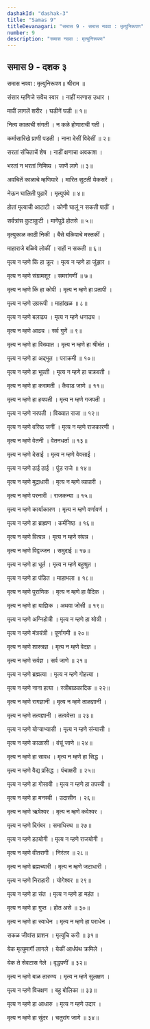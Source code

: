 ```yaml
---
dashakId: "dashak-3"
title: "Samas 9"
titleDevanagari: "समास 9 - समास नववा : मृत्युनिरूपण"
number: 9
description: "समास नववा : मृत्युनिरूपण"
---
```


## समास 9 - दशक ३

समास नववा : मृत्युनिरूपण॥ श्रीराम ॥

संसार म्हणिजे सवेंच स्वार । नाहीं मरणास उधार ।

मापीं लागलें शरीर । घडीनें घडी ॥ १॥

नित्य काळाची संगती । न कळे होणाराची गती ।

कर्मासारिखे प्राणी पडती । नाना देसीं विदेसीं ॥ २॥

सरतां संचिताचें शेष । नाहीं क्षणाचा अवकाश ।

भरतां न भरतां निमिष्य । जाणें लागे ॥ ३॥

अवचितें काळाचे म्हणियारे । मारित सुटती येकसरें ।

ने‍ऊन घालिती पुढारें । मृत्युपंथे ॥ ४॥

होतां मृत्याची आटाटी । कोणी घालूं न सकती पाठीं ।

सर्वत्रांस कुटाकुटी । मागेंपुढें होतसे ॥ ५॥

मृत्युकाळ काठी निकी । बैसे बळियाचे मस्तकीं ।

माहाराजे बळिये लोकीं । राहों न सकती ॥ ६॥

मृत्य न म्हणे किं हा क्रूर । मृत्य न म्हणे हा जुंझार ।

मृत्य न म्हणे संग्रामशूर । समरांगणीं ॥ ७॥

मृत्य न म्हणे किं हा कोपी । मृत्य न म्हणे हा प्रतापी ।

मृत्य न म्हणे उग्ररूपी । माहांखळ ॥ ८॥

मृत्य न म्हणे बलाढ्य । मृत्य न म्हणे धनाढ्य ।

मृत्य न म्हणे आढ्य । सर्व गुणें ॥ ९॥

मृत्य न म्हणे हा विख्यात । मृत्य न म्हणे हा श्रीमंत ।

मृत्य न म्हणे हा अद्भुत । पराक्रमी ॥ १०॥

मृत्य न म्हणे हा भूपती । मृत्य न म्हणे हा चक्रवती ।

मृत्य न म्हणे हा करामती । कैवाड जाणे ॥ ११॥

मृत्य न म्हणे हा हयपती । मृत्य न म्हणे गजपती ।

मृत्य न म्हणे नरपती । विख्यात राजा ॥ १२॥

मृत्य न म्हणे वरिष्ठ जनीं । मृत्य न म्हणे राजकारणी ।

मृत्य न म्हणे वेतनी । वेतनधर्ता ॥ १३॥

मृत्य न म्हणे देसाई । मृत्य न म्हणे वेवसाई ।

मृत्य न म्हणे ठाई ठाई । पुंड राजे ॥ १४॥

मृत्य न म्हणे मुद्राधारी । मृत्य न म्हणे व्यापारी ।

मृत्य न म्हणे परनारी । राजकन्या ॥ १५॥

मृत्य न म्हणे कार्याकारण । मृत्य न म्हणे वर्णावर्ण ।

मृत्य न म्हणे हा ब्राह्मण । कर्मनिष्ठ ॥ १६॥

मृत्य न म्हणे वित्पन्न । मृत्य न म्हणे संपन्न ।

मृत्य न म्हणे विद्वज्जन । समुदाई ॥ १७॥

मृत्य न म्हणे हा धूर्त । मृत्य न म्हणे बहुश्रुत ।

मृत्य न म्हणे हा पंडित । माहाभला ॥ १८॥

मृत्य न म्हणे पुराणिक । मृत्य न म्हणे हा वैदिक ।

मृत्य न म्हणे हा याज्ञिक । अथवा जोसी ॥ १९॥

मृत्य न म्हणे अग्निहोत्री । मृत्य न म्हणे हा श्रोत्री ।

मृत्य न म्हणे मंत्रयंत्री । पूर्णागमी ॥ २०॥

मृत्य न म्हणे शास्त्रज्ञ । मृत्य न म्हणे वेदज्ञ ।

मृत्य न म्हणे सर्वज्ञ । सर्व जाणे ॥ २१॥

मृत्य न म्हणे ब्रह्मत्या । मृत्य न म्हणे गोहत्या ।

मृत्य न म्हणे नाना हत्या । स्त्रीबाळकादिक ॥ २२॥

मृत्य न म्हणे रागज्ञानी । मृत्य न म्हणे ताळज्ञानी ।

मृत्य न म्हणे तत्वज्ञानी । तत्ववेत्ता ॥ २३॥

मृत्य न म्हणे योग्याभ्यासी । मृत्य न म्हणे संन्यासी ।

मृत्य न म्हणे काळासी । वंचूं जाणे ॥ २४॥

मृत्य न म्हणे हा सावध । मृत्य न म्हणे हा सिद्ध ।

मृत्य न म्हणे वैद्य प्रसिद्ध । पंचाक्षरी ॥ २५॥

मृत्य न म्हणे हा गोसावी । मृत्य न म्हणे हा तपस्वी ।

मृत्य न म्हणे हा मनस्वी । उदासीन । २६॥

मृत्य न म्हणे ऋषेश्वर । मृत्य न म्हणे कवेश्वर ।

मृत्य न म्हणे दिगंबर । समाधिस्थ ॥ २७॥

मृत्य न म्हणे हठयोगी । मृत्य न म्हणे राजयोगी ।

मृत्य न म्हणे वीतरागी । निरंतर ॥ २८॥

मृत्य न म्हणे ब्रह्मच्यारी । मृत्य न म्हणे जटाधारी ।

मृत्य न म्हणे निराहारी । योगेश्वर ॥ २९॥

मृत्य न म्हणे हा संत । मृत्य न म्हणे हा महंत ।

मृत्य न म्हणे हा गुप्त । होत असे ॥ ३०॥

मृत्य न म्हणे हा स्वाधेन । मृत्य न म्हणे हा पराधेन ।

सकळ जीवांस प्राशन । मृत्युचि करी ॥ ३१॥

येक मृत्युमार्गी लागले । येकीं आर्धपंथ क्रमिले ।

येक ते सेवटास गेले । वृद्धपणीं ॥ ३२॥

मृत्य न म्हणे बाळ तारुण्य । मृत्य न म्हणे सुलक्षण ।

मृत्य न म्हणे विचक्षण । बहु बोलिका ॥ ३३॥

मृत्य न म्हणे हा आधारु । मृत्य न म्हणे उदार ।

मृत्य न म्हणे हा सुंदर । चतुरांग जाणे ॥ ३४॥